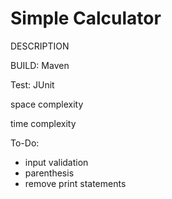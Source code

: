 # Simple Calculator

DESCRIPTION

BUILD: Maven

Test: JUnit

space complexity

time complexity

To-Do:
 - input validation
 - parenthesis
 - remove print statements
